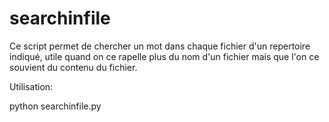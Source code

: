 # searchinfile

Ce script permet de chercher un mot dans chaque fichier d'un repertoire indiqué, utile quand on ce rapelle plus du nom d'un fichier mais que l'on ce souvient du contenu du fichier.

Utilisation:

python searchinfile.py
